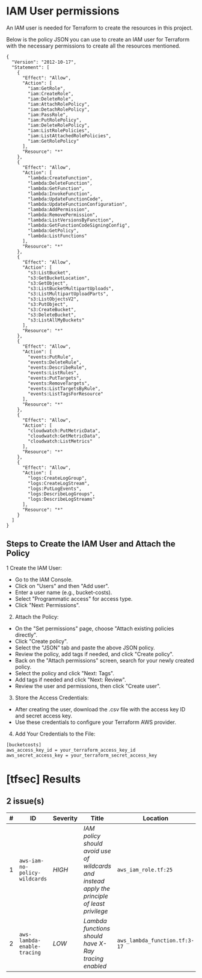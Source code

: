 # IAM User permissions

An IAM user is needed for Terraform to create the resources in this project.

Below is the policy JSON you can use to create an IAM user for Terraform with the necessary permissions to create all the resources mentioned.

```
{
  "Version": "2012-10-17",
  "Statement": [
    {
      "Effect": "Allow",
      "Action": [
        "iam:GetRole",
        "iam:CreateRole",
        "iam:DeleteRole",
        "iam:AttachRolePolicy",
        "iam:DetachRolePolicy",
        "iam:PassRole",
        "iam:PutRolePolicy",
        "iam:DeleteRolePolicy",
        "iam:ListRolePolicies",
        "iam:ListAttachedRolePolicies",
        "iam:GetRolePolicy"
      ],
      "Resource": "*"
    },
    {
      "Effect": "Allow",
      "Action": [
        "lambda:CreateFunction",
        "lambda:DeleteFunction",
        "lambda:GetFunction",
        "lambda:InvokeFunction",
        "lambda:UpdateFunctionCode",
        "lambda:UpdateFunctionConfiguration",
        "lambda:AddPermission",
        "lambda:RemovePermission",
        "lambda:ListVersionsByFunction",
        "lambda:GetFunctionCodeSigningConfig",
        "lambda:GetPolicy",
        "lambda:ListFunctions"
      ],
      "Resource": "*"
    },
    {
      "Effect": "Allow",
      "Action": [
        "s3:ListBucket",
        "s3:GetBucketLocation",
        "s3:GetObject",
        "s3:ListBucketMultipartUploads",
        "s3:ListMultipartUploadParts",
        "s3:ListObjectsV2",
        "s3:PutObject",
        "s3:CreateBucket",
        "s3:DeleteBucket",
        "s3:ListAllMyBuckets"
      ],
      "Resource": "*"
    },
    {
      "Effect": "Allow",
      "Action": [
        "events:PutRule",
        "events:DeleteRule",
        "events:DescribeRule",
        "events:ListRules",
        "events:PutTargets",
        "events:RemoveTargets",
        "events:ListTargetsByRule",
        "events:ListTagsForResource"
      ],
      "Resource": "*"
    },
    {
      "Effect": "Allow",
      "Action": [
        "cloudwatch:PutMetricData",
        "cloudwatch:GetMetricData",
        "cloudwatch:ListMetrics"
      ],
      "Resource": "*"
    },
    {
      "Effect": "Allow",
      "Action": [
        "logs:CreateLogGroup",
        "logs:CreateLogStream",
        "logs:PutLogEvents",
        "logs:DescribeLogGroups",
        "logs:DescribeLogStreams"
      ],
      "Resource": "*"
    }
  ]
}
```

## Steps to Create the IAM User and Attach the Policy

1 Create the IAM User:

* Go to the IAM Console.
* Click on "Users" and then "Add user".
* Enter a user name (e.g., bucket-costs).
* Select "Programmatic access" for access type.
* Click "Next: Permissions".

2. Attach the Policy:

* On the "Set permissions" page, choose "Attach existing policies directly".
* Click "Create policy".
* Select the "JSON" tab and paste the above JSON policy.
* Review the policy, add tags if needed, and click "Create policy".
* Back on the "Attach permissions" screen, search for your newly created policy.
* Select the policy and click "Next: Tags".
* Add tags if needed and click "Next: Review".
* Review the user and permissions, then click "Create user".

3. Store the Access Credentials:

* After creating the user, download the .csv file with the access key ID and secret access key.
* Use these credentials to configure your Terraform AWS provider.

4. Add Your Credentials to the File:

```
[bucketcosts]
aws_access_key_id = your_terraform_access_key_id
aws_secret_access_key = your_terraform_secret_access_key
```



# [tfsec] Results

## 2 issue(s)
| # | ID | Severity | Title | Location | Description |
|---|----|----------|-------|----------|-------------|
| 1 | `aws-iam-no-policy-wildcards` | *HIGH* | _IAM policy should avoid use of wildcards and instead apply the principle of least privilege_ | `aws_iam_role.tf:25` | IAM policy document uses sensitive action 's3:ListBucket' on wildcarded resource '*' |
| 2 | `aws-lambda-enable-tracing` | *LOW* | _Lambda functions should have X-Ray tracing enabled_ | `aws_lambda_function.tf:3-17` | Function does not have tracing enabled. |

